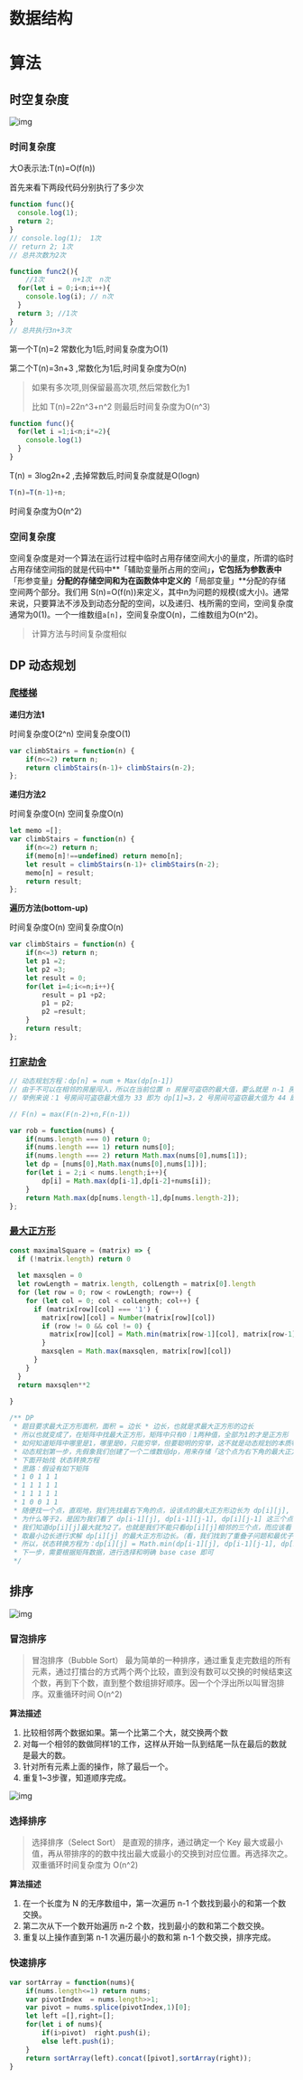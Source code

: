 # 数据结构

# 算法

## 时空复杂度

![img](https://pic.4sus2.com/uPic/1601617715618spKdlh.png)

### 时间复杂度

大O表示法:T(n)=O(f(n))

首先来看下两段代码分别执行了多少次

```js
function func(){
  console.log(1);
  return 2;
}
// console.log(1);  1次
// return 2; 1次
// 总共次数为2次

function func2(){
  	//1次       n+1次  n次
  for(let i = 0;i<n;i++){
    console.log(i); // n次
  }
  return 3; //1次
}
// 总共执行3n+3次
```

第一个T(n)=2 常数化为1后,时间复杂度为O(1)

第二个T(n)=3n+3 ,常数化为1后,时间复杂度为O(n)

> 如果有多次项,则保留最高次项,然后常数化为1
>
> 比如 T(n)=22n^3+n^2  则最后时间复杂度为O(n^3)

```js
function func(){
  for(let i =1;i<n;i*=2){
    console.log(1)
  }
}
```

T(n) = 3log2n+2 ,去掉常数后,时间复杂度就是O(logn)

```js
T(n)=T(n-1)+n;
```

时间复杂度为O(n^2)

### 空间复杂度

空间复杂度是对一个算法在运行过程中临时占用存储空间大小的量度，所谓的临时占用存储空间指的就是代码中**「辅助变量所占用的空间」**，它包括为参数表中**「形参变量」**分配的存储空间和为在函数体中定义的**「局部变量」**分配的存储空间两个部分。我们用 S(n)=O(f(n))来定义，其中n为问题的规模(或大小)。通常来说，只要算法不涉及到动态分配的空间，以及递归、栈所需的空间，空间复杂度通常为0(1)。一个一维数组`a[n]`，空间复杂度O(n)，二维数组为O(n^2)。

> 计算方法与时间复杂度相似

## DP 动态规划

### [爬楼梯](https://leetcode-cn.com/problems/climbing-stairs/)

**递归方法1**

时间复杂度O(2^n) 空间复杂度O(1)

```js
var climbStairs = function(n) {
    if(n<=2) return n;
    return climbStairs(n-1)+ climbStairs(n-2);
};
```

**递归方法2**

时间复杂度O(n) 空间复杂度O(n)

```js
let memo =[];
var climbStairs = function(n) {
    if(n<=2) return n;
    if(memo[n]!==undefined) return memo[n];
    let result = climbStairs(n-1)+ climbStairs(n-2);
    memo[n] = result;
    return result;
};
```

**遍历方法(bottom-up)**

时间复杂度O(n) 空间复杂度O(n)

```js
var climbStairs = function(n) {
    if(n<=3) return n;
    let p1 =2;
    let p2 =3;
    let result = 0;
    for(let i=4;i<=n;i++){
        result = p1 +p2;
        p1 = p2;
        p2 =result;
    }
    return result;
};
```

### [打家劫舍](https://leetcode-cn.com/problems/house-robber/)

```js
// 动态规划方程：dp[n] = num + Max(dp[n-1])
// 由于不可以在相邻的房屋闯入，所以在当前位置 n 房屋可盗窃的最大值，要么就是 n-1 房屋可盗窃的最大值，要么就是 n-2 房屋可盗窃的最大值加上当前房屋的值，二者之间取最大值
// 举例来说：1 号房间可盗窃最大值为 33 即为 dp[1]=3，2 号房间可盗窃最大值为 44 即为 dp[2]=4，3 号房间自身的值为 22 即为 num=2，那么 dp[3] = MAX( dp[2], dp[1] + num ) = MAX(4, 3+2) = 5，3 号房间可盗窃最大值为 55

// F(n) = max(F(n-2)+n,F(n-1))

var rob = function(nums) {
    if(nums.length === 0) return 0;
    if(nums.length === 1) return nums[0];
    if(nums.length === 2) return Math.max(nums[0],nums[1]);
    let dp = [nums[0],Math.max(nums[0],nums[1])];
    for(let i = 2;i < nums.length;i++){
        dp[i] = Math.max(dp[i-1],dp[i-2]+nums[i]);
    }
    return Math.max(dp[nums.length-1],dp[nums.length-2]);
};
```

### [最大正方形](https://leetcode-cn.com/problems/maximal-square/)

```js
const maximalSquare = (matrix) => {
  if (!matrix.length) return 0
  
  let maxsqlen = 0
  let rowLength = matrix.length, colLength = matrix[0].length
  for (let row = 0; row < rowLength; row++) {
    for (let col = 0; col < colLength; col++) {
      if (matrix[row][col] === '1') {
        matrix[row][col] = Number(matrix[row][col])
        if (row != 0 && col != 0) {
          matrix[row][col] = Math.min(matrix[row-1][col], matrix[row-1][col-1], matrix[row][col-1]) + 1
        }
        maxsqlen = Math.max(maxsqlen, matrix[row][col])
      } 
    }
  }
  return maxsqlen**2 
    
}

/** DP 
 * 题目要求最大正方形面积，面积 = 边长 * 边长，也就是求最大正方形的边长
 * 所以也就变成了，在矩阵中找最大正方形，矩阵中只有0｜1两种值，全部为1的才是正方形
 * 如何知道矩阵中哪里是1，哪里是0，只能穷举，但要聪明的穷举，这不就是动态规划的本质嘛！
 * 动态规划第一步，先假象我们创建了一个二维数组dp，用来存储「这个点为右下角的最大正方形的边长」
 * 下面开始找 状态转换方程
 * 思路：假设有如下矩阵
 * 1 0 1 1 1
 * 1 1 1 1 1
 * 1 1 1 1 1
 * 1 0 0 1 1
 * 随便找一个点，直观地，我们先找最右下角的点，设该点的最大正方形边长为 dp[i][j], 我们用肉眼看一下，dp[i][j] 应该等于 2
 * 为什么等于2，是因为我们看了 dp[i-1][j], dp[i-1][j-1], dp[i][j-1] 这三个点都为1，而又因为dp[i][j-2] 为0，所以
 * 我们知道dp[i][j]最大就为2了。也就是我们不能只看dp[i][j]相邻的三个点，而应该看「这三个相邻点为正方形右下角」的边长情况，
 * 取最小边长进行求解 dp[i][j] 的最大正方形边长。（看，我们找到了重叠子问题和最优子结构）
 * 所以，状态转换方程为：dp[i][j] = Math.min(dp[i-1][j], dp[i-1][j-1], dp[i][j-1]) + 1
 * 下一步，需要根据矩阵数据，进行选择和明确 base case 即可
 */
```



## 排序

![img](https://pic.4sus2.com/uPic/1601617519336HwI5rm.jpg)



### 冒泡排序

> 冒泡排序（Bubble Sort） 最为简单的一种排序，通过重复走完数组的所有元素，通过打擂台的方式两个两个比较，直到没有数可以交换的时候结束这个数，再到下个数，直到整个数组排好顺序。因一个个浮出所以叫冒泡排序。双重循环时间 O(n^2)

**算法描述**

1. 比较相邻两个数据如果。第一个比第二个大，就交换两个数
2. 对每一个相邻的数做同样1的工作，这样从开始一队到结尾一队在最后的数就是最大的数。
3. 针对所有元素上面的操作，除了最后一个。
4. 重复1~3步骤，知道顺序完成。

![img](https://pic.4sus2.com/uPic/1601617519336dvR77S.webp)

### 选择排序

>  选择排序（Select Sort） 是直观的排序，通过确定一个 Key 最大或最小值，再从带排序的的数中找出最大或最小的交换到对应位置。再选择次之。双重循环时间复杂度为 O(n^2)

**算法描述**

1. 在一个长度为 N 的无序数组中，第一次遍历 n-1 个数找到最小的和第一个数交换。
2. 第二次从下一个数开始遍历 n-2 个数，找到最小的数和第二个数交换。
3. 重复以上操作直到第 n-1 次遍历最小的数和第 n-1 个数交换，排序完成。

### 快速排序

```js
var sortArray = function(nums){
    if(nums.length<=1) return nums;
    var pivotIndex  = nums.length>>1;
    var pivot = nums.splice(pivotIndex,1)[0];
    let left =[],right=[];
    for(let i of nums){
        if(i>pivot)  right.push(i);
        else left.push(i);
    }
    return sortArray(left).concat([pivot],sortArray(right));
}
```

#### 